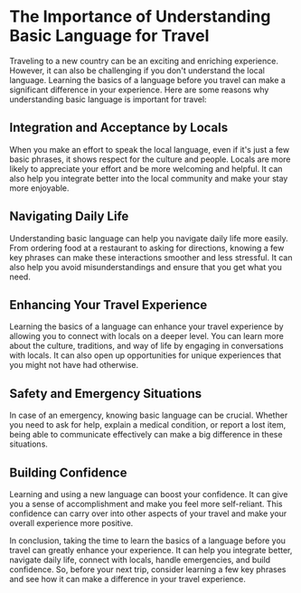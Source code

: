 # The Importance of Understanding Basic Language for Travel

Traveling to a new country can be an exciting and enriching experience. However, it can also be challenging if you don't understand the local language. Learning the basics of a language before you travel can make a significant difference in your experience. Here are some reasons why understanding basic language is important for travel:

## Integration and Acceptance by Locals

When you make an effort to speak the local language, even if it's just a few basic phrases, it shows respect for the culture and people. Locals are more likely to appreciate your effort and be more welcoming and helpful. It can also help you integrate better into the local community and make your stay more enjoyable.

## Navigating Daily Life

Understanding basic language can help you navigate daily life more easily. From ordering food at a restaurant to asking for directions, knowing a few key phrases can make these interactions smoother and less stressful. It can also help you avoid misunderstandings and ensure that you get what you need.

## Enhancing Your Travel Experience

Learning the basics of a language can enhance your travel experience by allowing you to connect with locals on a deeper level. You can learn more about the culture, traditions, and way of life by engaging in conversations with locals. It can also open up opportunities for unique experiences that you might not have had otherwise.

## Safety and Emergency Situations

In case of an emergency, knowing basic language can be crucial. Whether you need to ask for help, explain a medical condition, or report a lost item, being able to communicate effectively can make a big difference in these situations.

## Building Confidence

Learning and using a new language can boost your confidence. It can give you a sense of accomplishment and make you feel more self-reliant. This confidence can carry over into other aspects of your travel and make your overall experience more positive.

In conclusion, taking the time to learn the basics of a language before you travel can greatly enhance your experience. It can help you integrate better, navigate daily life, connect with locals, handle emergencies, and build confidence. So, before your next trip, consider learning a few key phrases and see how it can make a difference in your travel experience.
